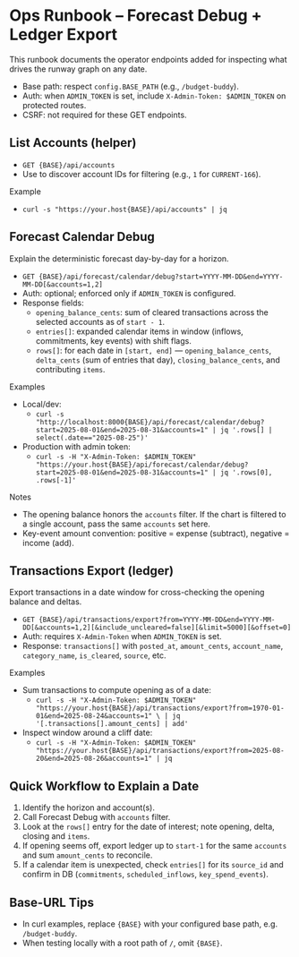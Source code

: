 # Ops Runbook – Forecast Debug + Ledger Export

This runbook documents the operator endpoints added for inspecting what drives the runway graph on any date.

- Base path: respect `config.BASE_PATH` (e.g., `/budget-buddy`).
- Auth: when `ADMIN_TOKEN` is set, include `X-Admin-Token: $ADMIN_TOKEN` on protected routes.
- CSRF: not required for these GET endpoints.

## List Accounts (helper)

- `GET {BASE}/api/accounts`
- Use to discover account IDs for filtering (e.g., `1` for `CURRENT-166`).

Example

- `curl -s "https://your.host{BASE}/api/accounts" | jq`

## Forecast Calendar Debug

Explain the deterministic forecast day-by-day for a horizon.

- `GET {BASE}/api/forecast/calendar/debug?start=YYYY-MM-DD&end=YYYY-MM-DD[&accounts=1,2]`
- Auth: optional; enforced only if `ADMIN_TOKEN` is configured.
- Response fields:
  - `opening_balance_cents`: sum of cleared transactions across the selected accounts as of `start - 1`.
  - `entries[]`: expanded calendar items in window (inflows, commitments, key events) with shift flags.
  - `rows[]`: for each date in `[start, end]` — `opening_balance_cents`, `delta_cents` (sum of entries that day), `closing_balance_cents`, and contributing `items`.

Examples

- Local/dev:
  - `curl -s "http://localhost:8000{BASE}/api/forecast/calendar/debug?start=2025-08-01&end=2025-08-31&accounts=1" | jq '.rows[] | select(.date=="2025-08-25")'`
- Production with admin token:
  - `curl -s -H "X-Admin-Token: $ADMIN_TOKEN" "https://your.host{BASE}/api/forecast/calendar/debug?start=2025-08-01&end=2025-08-31&accounts=1" | jq '.rows[0], .rows[-1]'`

Notes

- The opening balance honors the `accounts` filter. If the chart is filtered to a single account, pass the same `accounts` set here.
- Key-event amount convention: positive = expense (subtract), negative = income (add).

## Transactions Export (ledger)

Export transactions in a date window for cross-checking the opening balance and deltas.

- `GET {BASE}/api/transactions/export?from=YYYY-MM-DD&end=YYYY-MM-DD[&accounts=1,2][&include_uncleared=false][&limit=5000][&offset=0]`
- Auth: requires `X-Admin-Token` when `ADMIN_TOKEN` is set.
- Response: `transactions[]` with `posted_at`, `amount_cents`, `account_name`, `category_name`, `is_cleared`, `source`, etc.

Examples

- Sum transactions to compute opening as of a date:
  - `curl -s -H "X-Admin-Token: $ADMIN_TOKEN" "https://your.host{BASE}/api/transactions/export?from=1970-01-01&end=2025-08-24&accounts=1" \
    | jq '[.transactions[].amount_cents] | add'`
- Inspect window around a cliff date:
  - `curl -s -H "X-Admin-Token: $ADMIN_TOKEN" "https://your.host{BASE}/api/transactions/export?from=2025-08-20&end=2025-08-26&accounts=1" | jq`

## Quick Workflow to Explain a Date

1) Identify the horizon and account(s).
2) Call Forecast Debug with `accounts` filter.
3) Look at the `rows[]` entry for the date of interest; note opening, delta, closing and `items`.
4) If opening seems off, export ledger up to `start-1` for the same `accounts` and sum `amount_cents` to reconcile.
5) If a calendar item is unexpected, check `entries[]` for its `source_id` and confirm in DB (`commitments`, `scheduled_inflows`, `key_spend_events`).

## Base-URL Tips

- In curl examples, replace `{BASE}` with your configured base path, e.g. `/budget-buddy`.
- When testing locally with a root path of `/`, omit `{BASE}`.

